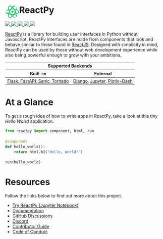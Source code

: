 # <img src="https://raw.githubusercontent.com/reactive-python/reactpy/main/branding/svg/reactpy-logo-square.svg" align="left" height="45"/> ReactPy

<p>
    <a href="https://github.com/reactive-python/reactpy/actions">
        <img src="https://github.com/reactive-python/reactpy/workflows/test/badge.svg?event=push">
    </a>
    <a href="https://pypi.org/project/reactpy/">
        <img src="https://img.shields.io/pypi/v/reactpy.svg?label=PyPI">
    </a>
    <a href="https://github.com/reactive-python/reactpy/blob/main/LICENSE">
        <img src="https://img.shields.io/badge/License-MIT-purple.svg">
    </a>
    <a href="https://reactpy.dev/">
        <img src="https://img.shields.io/website?down_message=offline&label=Docs&logo=read-the-docs&logoColor=white&up_message=online&url=https%3A%2F%2Freactpy.dev%2Fdocs%2Findex.html">
    </a>
    <a href="https://discord.gg/uNb5P4hA9X">
        <img src="https://img.shields.io/discord/1111078259854168116?label=Discord&logo=discord">
    </a>
</p>


[ReactPy](https://reactpy.dev/) is a library for building user interfaces in Python without Javascript. ReactPy interfaces are made from components that look and behave similar to those found in [ReactJS](https://reactjs.org/). Designed with simplicity in mind, ReactPy can be used by those without web development experience while also being powerful enough to grow with your ambitions.

<table align="center">
    <thead>
        <tr>
            <th colspan="2" style="text-align: center">Supported Backends</th>
        <tr>
            <th style="text-align: center">Built-in</th>
            <th style="text-align: center">External</th>
        </tr>
    </thead>
    <tbody>
        <tr>
        <td>
            <a href="https://reactpy.dev/docs/guides/getting-started/installing-reactpy.html#officially-supported-servers">
                Flask, FastAPI, Sanic, Tornado
            </a>
        </td>
        <td>
            <a href="https://github.com/reactive-python/reactpy-django">Django</a>,
            <a href="https://github.com/reactive-python/reactpy-jupyter">Jupyter</a>,
            <a href="https://github.com/idom-team/idom-dash">Plotly-Dash</a>
        </td>
        </tr>
    </tbody>
</table>

# At a Glance

To get a rough idea of how to write apps in ReactPy, take a look at this tiny _Hello World_ application.

```python
from reactpy import component, html, run

@component
def hello_world():
    return html.h1("Hello, World!")

run(hello_world)
```

# Resources

Follow the links below to find out more about this project.

-   [Try ReactPy (Jupyter Notebook)](https://mybinder.org/v2/gh/reactive-python/reactpy-jupyter/main?urlpath=lab/tree/notebooks/introduction.ipynb)
-   [Documentation](https://reactpy.dev/)
-   [GitHub Discussions](https://github.com/reactive-python/reactpy/discussions)
-   [Discord](https://discord.gg/uNb5P4hA9X)
-   [Contributor Guide](https://reactpy.dev/docs/about/contributor-guide.html)
-   [Code of Conduct](https://github.com/reactive-python/reactpy/blob/main/CODE_OF_CONDUCT.md)
